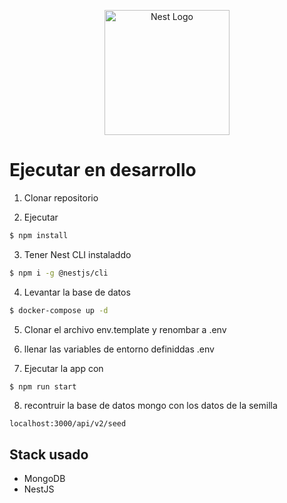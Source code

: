 <p align="center">
  <a href="http://nestjs.com/" target="blank"><img src="https://nestjs.com/img/logo-small.svg" width="200" alt="Nest Logo" /></a>
</p>

# Ejecutar en desarrollo

1. Clonar repositorio

2. Ejecutar
```bash
$ npm install
```
3. Tener Nest CLI instaladdo
```bash
$ npm i -g @nestjs/cli
```
4. Levantar la base de datos
```bash
$ docker-compose up -d 
```
5. Clonar el archivo env.template y renombar a .env

6. llenar las variables de entorno definiddas .env

7. Ejecutar la app con
```bash
$ npm run start
```
8. recontruir la base de datos mongo con los datos de la semilla
```
localhost:3000/api/v2/seed
```
## Stack usado
* MongoDB
* NestJS